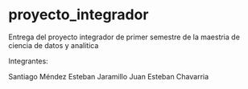 # proyecto_integrador
Entrega del proyecto integrador de primer semestre de la maestria de ciencia de datos y analitica

Integrantes:

Santiago Méndez
Esteban Jaramillo
Juan Esteban Chavarria
